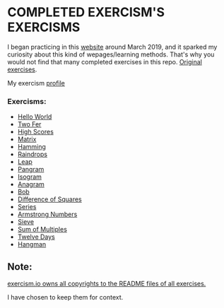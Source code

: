# COMPLETED EXERCISM'S EXERCISMS

I began practicing in this [website](https://exercism.io) around March 2019, and
it sparked my curiosity about this kind of wepages/learning methods. That's why
you would not find that many completed exercises in this repo.
[Original exercises](exercism.io/languages/python/exercises).

My exercism [profile](https://exercism.io/profiles/ibLeDy)

### Exercisms:

  - [Hello World](https://github.com/ibLeDy/exercisms-python/tree/master/completed/hello-world)
  - [Two Fer](https://github.com/ibLeDy/exercisms-python/tree/master/completed/two-fer)
  - [High Scores](https://github.com/ibLeDy/exercisms-python/tree/master/completed/high-scores)
  - [Matrix](https://github.com/ibLeDy/exercisms-python/tree/master/completed/matrix)
  - [Hamming](https://github.com/ibLeDy/exercisms-python/tree/master/completed/hamming)
  - [Raindrops](https://github.com/ibLeDy/exercisms-python/tree/master/completed/raindrops)
  - [Leap](https://github.com/ibLeDy/exercisms-python/tree/master/completed/leap)
  - [Pangram](https://github.com/ibLeDy/exercisms-python/tree/master/completed/pangram)
  - [Isogram](https://github.com/ibLeDy/exercisms-python/tree/master/completed/isogram)
  - [Anagram](https://github.com/ibLeDy/exercisms-python/tree/master/completed/anagram)
  - [Bob](https://github.com/ibLeDy/exercisms-python/tree/master/completed/bob)
  - [Difference of Squares](https://github.com/ibLeDy/exercisms-python/tree/master/completed/difference-of-squares)
  - [Series](https://github.com/ibLeDy/exercisms-python/tree/master/completed/series)
  - [Armstrong Numbers](https://github.com/ibLeDy/exercisms-python/tree/master/completed/armstrong-numbers)
  - [Sieve](https://github.com/ibLeDy/exercisms-python/tree/master/completed/sieve)
  - [Sum of Multiples](https://github.com/ibLeDy/exercisms-python/tree/master/completed/sum-of-multiples)
  - [Twelve Days](https://github.com/ibLeDy/exercisms-python/tree/master/completed/twelve-days)
  - [Hangman](https://github.com/ibLeDy/exercisms-python/tree/master/completed/hangman)

## Note:

[exercism.io owns all copyrights to the README files of all exercises.](https://github.com/exercism/python/blob/master/LICENSE)

I have chosen to keep them for context.
